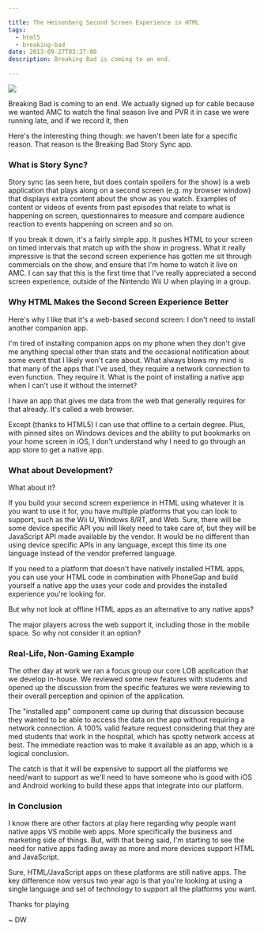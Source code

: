 ```yaml
---

title: The Heisenberg Second Screen Experience in HTML
tags:
  - html5
  - breaking-bad
date: 2013-09-27T03:37:00
description: Breaking Bad is coming to an end.

---
```


[1]: breakingbadhtml5.png

![][1]

Breaking Bad is coming to an end. We actually signed up for cable because we wanted AMC to watch the final season live and PVR it in case we were running late, and if we record it, then

Here's the interesting thing though: we haven't been late for a specific reason. That reason is the Breaking Bad Story Sync app. 

### What is Story Sync?

Story sync (as seen here, but does contain spoilers for the show) is a web application that plays along on a second screen (e.g. my browser window) that displays extra content about the show as you watch. Examples of content or videos of events from past episodes that relate to what is happening on screen, questionnaires to measure and compare audience reaction to events happening on screen and so on. 

If you break it down, it's a fairly simple app. It pushes HTML to your screen on timed intervals that match up with the show in progress. What it really impressive is that the second screen experience has gotten me sit through commercials on the show, and ensure that I'm home to watch it live on AMC. I can say that this is the first time that I've really appreciated a second screen experience, outside of the Nintendo Wii U when playing in a group. 

### Why HTML Makes the Second Screen Experience Better

Here's why I like that it's a web-based second screen: I don't need to install another companion app. 

I'm tired of installing companion apps on my phone when they don't give me anything special other than stats and the occasional notification about some event that I likely won't care about. What always blows my mind is that many of the apps that I've used, they require a network connection to even function. They require it. What is the point of installing a native app when I can't use it without the internet? 

I have an app that gives me data from the web that generally requires for that already. It's called a web browser. 

Except (thanks to HTML5) I can use that offline to a certain degree. Plus, with pinned sites on Windows devices and the ability to put bookmarks on your home screen in iOS, I don't understand why I need to go through an app store to get a native app. 

### What about Development?

What about it? 

If you build your second screen experience in HTML using whatever it is you want to use it for, you have multiple platforms that you can look to support, such as the Wii U, Windows 8/RT, and Web. Sure, there will be some device specific API you will likely need to take care of, but they will be JavaScript API made available by the vendor. It would be no different than using device specific APIs in any language, except this time its one language instead of the vendor preferred language. 

If you need to a platform that doesn't have natively installed HTML apps, you can use your HTML code in combination with PhoneGap and build yourself a native app the uses your code and provides the installed experience you're looking for. 

But why not look at offline HTML apps as an alternative to any native apps? 

The major players across the web support it, including those in the mobile space. So why not consider it an option? 

### Real-Life, Non-Gaming Example

The other day at work we ran a focus group our core LOB application that we develop in-house. We reviewed some new features with students and opened up the discussion from the specific features we were reviewing to their overall perception and opinion of the application. 

The "installed app" component came up during that discussion because they wanted to be able to access the data on the app without requiring a network connection. A 100% valid feature request considering that they are med students that work in the hospital, which has spotty network access at best. The immediate reaction was to make it available as an app, which is a logical conclusion. 

The catch is that it will be expensive to support all the platforms we need/want to support as we'll need to have someone who is good with iOS and Android working to build these apps that integrate into our platform. 

### In Conclusion

I know there are other factors at play here regarding why people want native apps VS mobile web apps. More specifically the business and marketing side of things. But, with that being said, I'm starting to see the need for native apps fading away as more and more devices support HTML and JavaScript. 

Sure, HTML/JavaScript apps on these platforms are still native apps. The key difference now versus two year ago is that you're looking at using a single language and set of technology to support all the platforms you want. 

Thanks for playing 

~ DW 